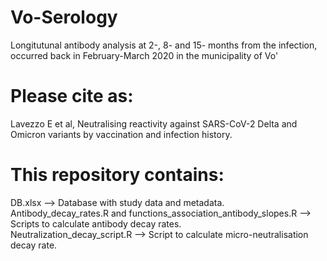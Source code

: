 # Vo-Serology
Longitutunal antibody analysis at 2-, 8- and 15- months from the infection,  occurred back in February-March 2020 in the municipality of Vo'

# Please cite as:                                                                       
Lavezzo E et al, Neutralising reactivity against SARS-CoV-2 Delta and Omicron variants by vaccination and infection history.  

# This repository contains:  
DB.xlsx --> Database with study data and metadata.     
Antibody_decay_rates.R and functions_association_antibody_slopes.R --> Scripts to calculate antibody decay rates.  
Neutralization_decay_script.R --> Script to calculate micro-neutralisation decay rate.    
